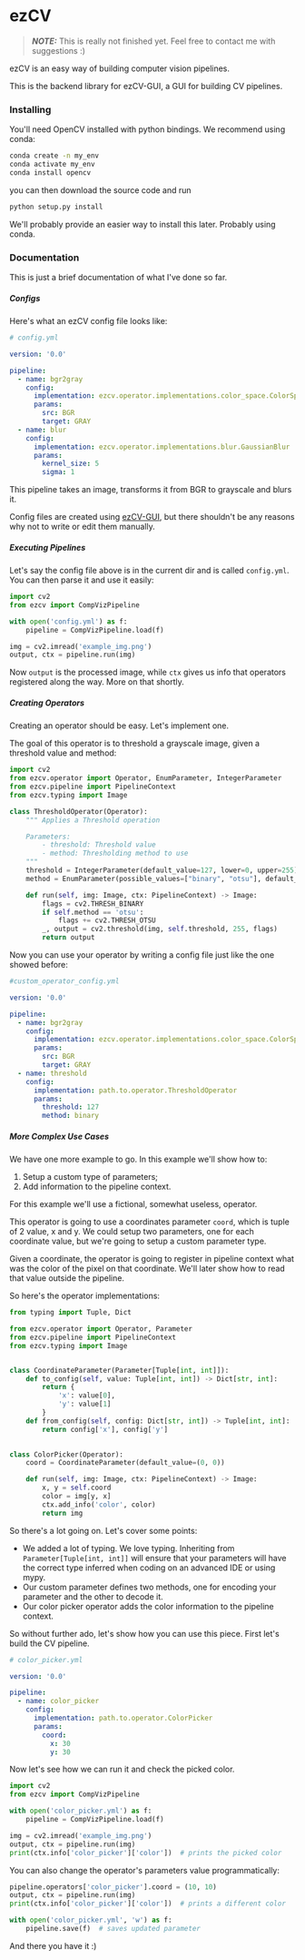 # ezCV

> **_NOTE:_** This is really not finished yet. 
> Feel free to contact me with suggestions :)

ezCV is an easy way of building computer vision pipelines.

This is the backend library for ezCV-GUI, a GUI for building CV pipelines.  

### Installing

You'll need OpenCV installed with python bindings. We recommend using conda:

```bash
conda create -n my_env
conda activate my_env
conda install opencv
```

you can then download the source code and run

```bash
python setup.py install
```

We'll probably provide an easier way to install this later. Probably using conda.

### Documentation

This is just a brief documentation of what I've done so far.


##### Configs

Here's what an ezCV config file looks like:

```yaml
# config.yml

version: '0.0'

pipeline:
  - name: bgr2gray
    config:
      implementation: ezcv.operator.implementations.color_space.ColorSpaceChange
      params:
        src: BGR
        target: GRAY
  - name: blur
    config:
      implementation: ezcv.operator.implementations.blur.GaussianBlur
      params:
        kernel_size: 5
        sigma: 1
```

This pipeline takes an image, transforms it from BGR to grayscale and blurs it.

Config files are created using [ezCV-GUI](https://github.com/fredtcaroli/ezCV-GUI/), but there shouldn't 
be any reasons why not to write or edit them manually.

##### Executing Pipelines

Let's say the config file above is in the current dir and is called `config.yml`. You can then
parse it and use it easily:

```python
import cv2
from ezcv import CompVizPipeline

with open('config.yml') as f:
    pipeline = CompVizPipeline.load(f)

img = cv2.imread('example_img.png')
output, ctx = pipeline.run(img)
```

Now `output` is the processed image, while `ctx` gives us info that operators
registered along the way. More on that shortly.

##### Creating Operators

Creating an operator should be easy. Let's implement one.

The goal of this operator is to threshold a grayscale image, given a threshold value and method:

```python
import cv2
from ezcv.operator import Operator, EnumParameter, IntegerParameter
from ezcv.pipeline import PipelineContext
from ezcv.typing import Image

class ThresholdOperator(Operator):
    """ Applies a Threshold operation

    Parameters:
        - threshold: Threshold value
        - method: Thresholding method to use
    """
    threshold = IntegerParameter(default_value=127, lower=0, upper=255)
    method = EnumParameter(possible_values=["binary", "otsu"], default_value="binary")

    def run(self, img: Image, ctx: PipelineContext) -> Image:
        flags = cv2.THRESH_BINARY
        if self.method == 'otsu':
            flags += cv2.THRESH_OTSU
        _, output = cv2.threshold(img, self.threshold, 255, flags)
        return output
```

Now you can use your operator by writing a config file just like the one showed before:

```yaml
#custom_operator_config.yml

version: '0.0'

pipeline:
  - name: bgr2gray
    config:
      implementation: ezcv.operator.implementations.color_space.ColorSpaceChange
      params:
        src: BGR
        target: GRAY
  - name: threshold
    config:
      implementation: path.to.operator.ThresholdOperator
      params:
        threshold: 127
        method: binary
```

##### More Complex Use Cases

We have one more example to go. In this example we'll show how to:

1. Setup a custom type of parameters;
2. Add information to the pipeline context.

For this example we'll use a fictional, somewhat useless, operator.

This operator is going to use a coordinates parameter `coord`, which is tuple of 2 value, x and y.
We could setup two parameters, one for each coordinate value, but we're going to setup a
custom parameter type.

Given a coordinate, the operator is going to register in pipeline context what was the color of the pixel
on that coordinate. We'll later show how to read that value outside the pipeline.

So here's the operator implementations:

```python
from typing import Tuple, Dict

from ezcv.operator import Operator, Parameter
from ezcv.pipeline import PipelineContext
from ezcv.typing import Image


class CoordinateParameter(Parameter[Tuple[int, int]]):
    def to_config(self, value: Tuple[int, int]) -> Dict[str, int]:
        return {
            'x': value[0],
            'y': value[1]
        }
    def from_config(self, config: Dict[str, int]) -> Tuple[int, int]:
        return config['x'], config['y']
        

class ColorPicker(Operator):
    coord = CoordinateParameter(default_value=(0, 0))

    def run(self, img: Image, ctx: PipelineContext) -> Image:
        x, y = self.coord
        color = img[y, x]
        ctx.add_info('color', color)
        return img
```

So there's a lot going on. Let's cover some points:

* We added a lot of typing. We love typing. Inheriting from `Parameter[Tuple[int, int]]`
will ensure that your parameters will have the correct type inferred when coding on an 
advanced IDE or using mypy.
* Our custom parameter defines two methods, one for encoding your parameter and the other
to decode it.
* Our color picker operator adds the color information to the pipeline context. 

So without further ado, let's show how you can use this piece. First let's build the
CV pipeline.

```yaml
# color_picker.yml

version: '0.0'

pipeline:
  - name: color_picker
    config:
      implementation: path.to.operator.ColorPicker
      params:
        coord:
          x: 30
          y: 30
```

Now let's see how we can run it and check the picked color.

```python
import cv2
from ezcv import CompVizPipeline

with open('color_picker.yml') as f:
    pipeline = CompVizPipeline.load(f)

img = cv2.imread('example_img.png')
output, ctx = pipeline.run(img)
print(ctx.info['color_picker']['color'])  # prints the picked color
```

You can also change the operator's parameters value programmatically:

```python
pipeline.operators['color_picker'].coord = (10, 10)
output, ctx = pipeline.run(img)
print(ctx.info['color_picker']['color'])  # prints a different color

with open('color_picker.yml', 'w') as f:
    pipeline.save(f)  # saves updated parameter
```

And there you have it :)
